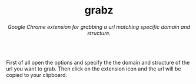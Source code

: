 <h1 align="center">grabz</h1>
<h6 align="center">Google Chrome extension for grabbing a url matching specific domain and structure.</h5>
<br>

First of all open the options and specify the the domain and structure of the url you want to grab. Then click on the extension icon and the url will be copied to your clipboard.